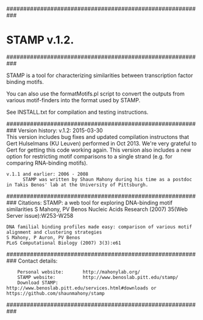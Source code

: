 ###########################################################
# STAMP v.1.2.
###########################################################

STAMP is a tool for characterizing similarities between transcription factor binding motifs. 

You can also use the formatMotifs.pl script to convert the outputs from various motif-finders into the format used by STAMP. 

See INSTALL.txt for compilation and testing instructions. 


###########################################################
Version history:
	v.1.2: 2015-03-30	
	      This version includes bug fixes and updated compilation instructons that Gert Hulselmans (KU Leuven) performed in 
	      Oct 2013. We're very grateful to Gert for getting this code working again. This version also includes a new option 
	      for restricting motif comparisons to a single strand (e.g. for comparing RNA-binding motifs). 

	v.1.1 and earlier: 2006 - 2008
	      STAMP was written by Shaun Mahony during his time as a postdoc in Takis Benos' lab at the University of Pittsburgh. 

###########################################################
Citations:
	STAMP: a web tool for exploring DNA-binding motif similarities
	S Mahony, PV Benos
	Nucleic Acids Research (2007) 35(Web Server issue):W253-W258

	DNA familial binding profiles made easy: comparison of various motif alignment and clustering strategies
	S Mahony, P Auron, PV Benos
	PLoS Computational Biology (2007) 3(3):e61

###########################################################
Contact details:

        Personal website:       http://mahonylab.org/
        STAMP website:          http://www.benoslab.pitt.edu/stamp/
        Download STAMP:         http://www.benoslab.pitt.edu/services.html#downloads or https://github.com/shaunmahony/stamp
###########################################################
